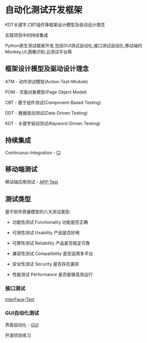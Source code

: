 # 自动化测试开发框架

KDT关键字,CBT组件等框架设计模型及驱动设计理念

实践项目中的持续集成

Python原生测试框架开发,包括GUI测试自动化,接口测试自动化,移动端的Monkey,UI,图像识别,云测试平台等

## 框架设计模型及驱动设计理念

ATM - 动作测试模型(Action-Test-Module)

POM - 页面对象模型(Page Object Model)

CBT - 基于组件测试(Component-Based Testing)

DDT - 数据驱动测试(Data-Driven Testing)

KDT - 关键字驱动测试(Keyword-Driven Testing)

## 持续集成

Continuous-Integration - [CI](https://github.com/Gavinwhy/Continuous-Integration)

## 移动端测试

移动端应用测试 - [APP-Test](https://github.com/Gavinwhy/App-Test)

## 测试类型

基于软件质量模型的六大测试类型:

* 功能性测试
Functionality 功能是否正确

* 可用性测试
Usability 产品是否好用

* 可靠性测试
Reliability 产品是否稳定可靠

* 兼容性测试
Compatibility 是否适用多平台

* 安全性测试
Security 是否存在漏洞

* 性能测试
Performance 是否能够高效运行

### 接口测试

[InterFace-Test](https://github.com/Gavinwhy/InterFace-Test)

### GUI自动化测试

界面自动化 - [GUI](https://github.com/Gavinwhy/GUI-Test)

开源项目练习
